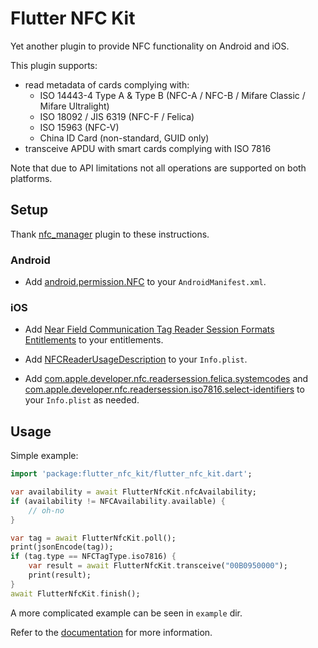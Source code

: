 # Flutter NFC Kit

Yet another plugin to provide NFC functionality on Android and iOS.

This plugin supports:

* read metadata of cards complying with:
  * ISO 14443-4 Type A & Type B (NFC-A / NFC-B / Mifare Classic / Mifare Ultralight)
  * ISO 18092 / JIS 6319 (NFC-F / Felica)
  * ISO 15963 (NFC-V)
  * China ID Card (non-standard, GUID only)
* transceive APDU with smart cards complying with ISO 7816

Note that due to API limitations not all operations are supported on both platforms.

## Setup

Thank [nfc_manager](https://pub.dev/packages/nfc_manager) plugin to these instructions.

### Android

* Add [android.permission.NFC](https://developer.android.com/reference/android/Manifest.permission.html#NFC) to your `AndroidManifest.xml`.

### iOS

* Add [Near Field Communication Tag Reader Session Formats Entitlements](https://developer.apple.com/documentation/bundleresources/entitlements/com_apple_developer_nfc_readersession_formats) to your entitlements.

* Add [NFCReaderUsageDescription](https://developer.apple.com/documentation/bundleresources/information_property_list/nfcreaderusagedescription) to your `Info.plist`.

* Add [com.apple.developer.nfc.readersession.felica.systemcodes](https://developer.apple.com/documentation/bundleresources/information_property_list/systemcodes) and [com.apple.developer.nfc.readersession.iso7816.select-identifiers](https://developer.apple.com/documentation/bundleresources/information_property_list/select-identifiers) to your `Info.plist` as needed.

## Usage

Simple example:

```dart
import 'package:flutter_nfc_kit/flutter_nfc_kit.dart';

var availability = await FlutterNfcKit.nfcAvailability;
if (availability != NFCAvailability.available) {
    // oh-no
}

var tag = await FlutterNfcKit.poll();
print(jsonEncode(tag));
if (tag.type == NFCTagType.iso7816) {
    var result = await FlutterNfcKit.transceive("00B0950000");
    print(result);
}
await FlutterNfcKit.finish();
```

A more complicated example can be seen in `example` dir.

Refer to the [documentation](https://pub.dev/documentation/flutter_nfc_kit/) for more information.
